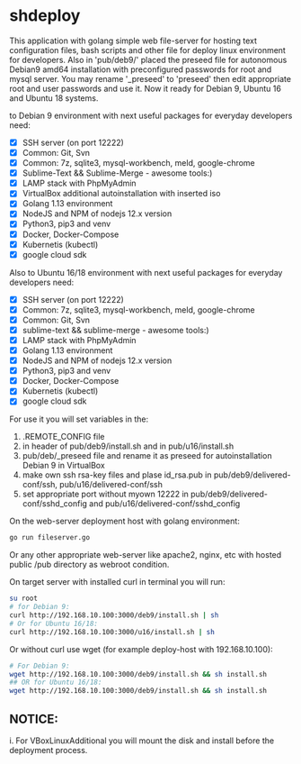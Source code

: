 shdeploy
========

This application with golang simple web file-server for hosting text configuration files, bash scripts and other file for deploy linux environment for developers. Also in 'pub/deb9/' placed the preseed file for autonomous Debian9 amd64 installation with preconfigured passwords for root and mysql server. You may rename '_preseed' to 'preseed' then edit appropriate root and user passwords and use it. 
Now it ready for Debian 9, Ubuntu 16 and Ubuntu 18 systems. 

to Debian 9 environment with next useful packages for everyday developers need: 
- [x] SSH server (on port 12222)
- [x] Common: Git, Svn
- [x] Common: 7z, sqlite3, mysql-workbench, meld, google-chrome
- [X] Sublime-Text && Sublime-Merge - awesome tools:)
- [x] LAMP stack with PhpMyAdmin
- [x] VirtualBox additional autoinstallation with inserted iso
- [x] Golang 1.13 environment
- [x] NodeJS and NPM of nodejs 12.x version
- [x] Python3, pip3 and venv
- [x] Docker, Docker-Compose
- [x] Kubernetis (kubectl)
- [x] google cloud sdk

Also to Ubuntu 16/18 environment with next useful packages for everyday developers need: 
- [x] SSH server (on port 12222)
- [x] Common: 7z, sqlite3, mysql-workbench, meld, google-chrome
- [x] Common: Git, Svn
- [x] sublime-text && sublime-merge - awesome tools:)
- [x] LAMP stack with PhpMyAdmin
- [x] Golang 1.13 environment
- [x] NodeJS and NPM of nodejs 12.x version
- [x] Python3, pip3 and venv
- [x] Docker, Docker-Compose
- [x] Kubernetis (kubectl)
- [x] google cloud sdk

For use it you will set variables in the:

 1) .REMOTE_CONFIG file
 2) in header of pub/deb9/install.sh and in pub/u16/install.sh
 3) pub/deb/_preseed file and rename it as preseed for autoinstallation Debian 9 in VirtualBox
 4) make own ssh rsa-key files and plase id_rsa.pub in pub/deb9/delivered-conf/ssh, pub/u16/delivered-conf/ssh
 5) set appropriate port without myown 12222 in pub/deb9/delivered-conf/sshd_config and pub/u16/delivered-conf/sshd_config

On the web-server deployment host with golang environment:

 ```bash
 go run fileserver.go
```
Or any other appropriate web-server like apache2, nginx, etc with hosted public /pub directory as webroot condition.

On target server with installed curl in terminal you will run:

```bash
su root
# for Debian 9:
curl http://192.168.10.100:3000/deb9/install.sh | sh
# Or for Ubuntu 16/18:
curl http://192.168.10.100:3000/u16/install.sh | sh
```

Or without curl use wget (for example deploy-host with 192.168.10.100):

```bash
# For Debian 9:
wget http://192.168.10.100:3000/deb9/install.sh && sh install.sh
## OR for Ubuntu 16/18:
wget http://192.168.10.100:3000/deb9/install.sh && sh install.sh
```

NOTICE: 
-------
i. For VBoxLinuxAdditional you will mount the disk and install before the deployment process.
